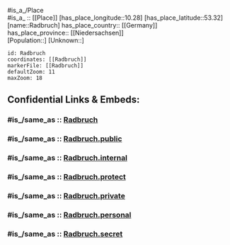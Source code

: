 ﻿---
confidential: public
isDeleted: false
location:
- 53.32
- 10.28
mapmarker: city
mapzoom:
- 7
- 12
SpocWebEntityId: 33596
tags:
- geo/City
type: City
---

#is_a_/Place  
#is_a_ :: [[Place]] 
[has_place_longitude::10.28] 
[has_place_latitude::53.32] 
[name::Radbruch] 
has_place_country:: [[Germany]]  
has_place_province:: [[Niedersachsen]]  
[Population::] 
[Unknown::] 


```leaflet
id: Radbruch
coordinates: [[Radbruch]] 
markerFile: [[Radbruch]] 
defaultZoom: 11 
maxZoom: 18
```


## Confidential Links & Embeds: 

### #is_/same_as :: [Radbruch](/_Standards/Earth/Continent/Europe/Europe~Central/Germany/Germany~West/Niedersachsen/counties~Niedersachsen/Lüneburg/cities~Lüneburg/Bardowick/boroughs~Bardowick/Radbruch.md) 

### #is_/same_as :: [Radbruch.public](/_public/Earth/Continent/Europe/Europe~Central/Germany/Germany~West/Niedersachsen/counties~Niedersachsen/Lüneburg/cities~Lüneburg/Bardowick/boroughs~Bardowick/Radbruch.public.md) 

### #is_/same_as :: [Radbruch.internal](/_internal/Earth/Continent/Europe/Europe~Central/Germany/Germany~West/Niedersachsen/counties~Niedersachsen/Lüneburg/cities~Lüneburg/Bardowick/boroughs~Bardowick/Radbruch.internal.md) 

### #is_/same_as :: [Radbruch.protect](/_protect/Earth/Continent/Europe/Europe~Central/Germany/Germany~West/Niedersachsen/counties~Niedersachsen/Lüneburg/cities~Lüneburg/Bardowick/boroughs~Bardowick/Radbruch.protect.md) 

### #is_/same_as :: [Radbruch.private](/_private/Earth/Continent/Europe/Europe~Central/Germany/Germany~West/Niedersachsen/counties~Niedersachsen/Lüneburg/cities~Lüneburg/Bardowick/boroughs~Bardowick/Radbruch.private.md) 

### #is_/same_as :: [Radbruch.personal](/_personal/Earth/Continent/Europe/Europe~Central/Germany/Germany~West/Niedersachsen/counties~Niedersachsen/Lüneburg/cities~Lüneburg/Bardowick/boroughs~Bardowick/Radbruch.personal.md) 

### #is_/same_as :: [Radbruch.secret](/_secret/Earth/Continent/Europe/Europe~Central/Germany/Germany~West/Niedersachsen/counties~Niedersachsen/Lüneburg/cities~Lüneburg/Bardowick/boroughs~Bardowick/Radbruch.secret.md)

